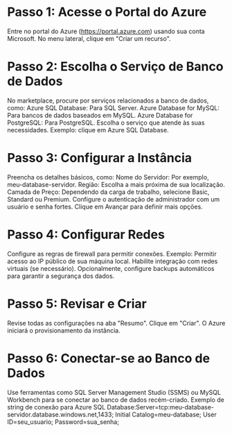 # Passo 1: Acesse o Portal do Azure

Entre no portal do Azure (https://portal.azure.com) usando sua conta Microsoft.
No menu lateral, clique em "Criar um recurso".

# Passo 2: Escolha o Serviço de Banco de Dados

No marketplace, procure por serviços relacionados a banco de dados, como: 
Azure SQL Database: Para SQL Server.
Azure Database for MySQL: Para bancos de dados baseados em MySQL.
Azure Database for PostgreSQL: Para PostgreSQL.
Escolha o serviço que atende às suas necessidades.
Exemplo: clique em Azure SQL Database.

# Passo 3: Configurar a Instância

Preencha os detalhes básicos, como: Nome do Servidor:
Por exemplo, meu-database-servidor.
Região: Escolha a mais próxima de sua localização.
Camada de Preço: Dependendo da carga de trabalho, selecione Basic, Standard ou Premium.
Configure o autenticação de administrador com um usuário e senha fortes.
Clique em Avançar para definir mais opções.

# Passo 4: Configurar Redes

Configure as regras de firewall para permitir conexões. 
Exemplo: Permitir acesso ao IP público de sua máquina local.
Habilite integração com redes virtuais (se necessário).
Opcionalmente, configure backups automáticos para garantir a segurança dos dados.

# Passo 5: Revisar e Criar

Revise todas as configurações na aba "Resumo".
Clique em "Criar". O Azure iniciará o provisionamento da instância.

# Passo 6: Conectar-se ao Banco de Dados

Use ferramentas como SQL Server Management Studio (SSMS) ou MySQL Workbench para se conectar ao banco de dados recém-criado.
Exemplo de string de conexão para Azure SQL Database:Server=tcp:meu-database-servidor.database.windows.net,1433;
Initial Catalog=meu-database;
User ID=seu_usuario;
Password=sua_senha;
